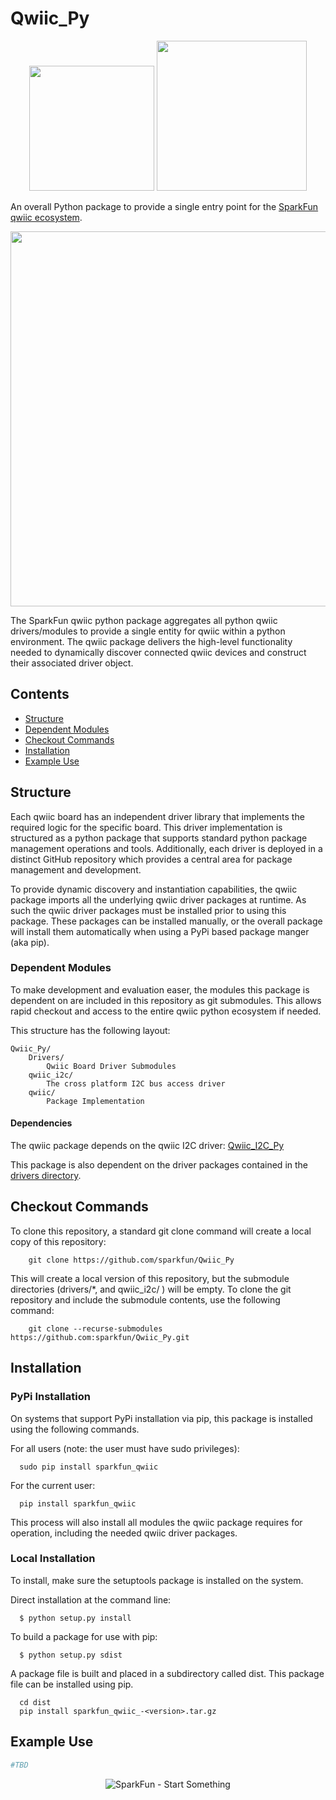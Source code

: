 Qwiic_Py
========

<p align="center" valign="center">
   <img src="https://cdn.sparkfun.com/assets/custom_pages/2/7/2/qwiic-logo-registered.jpg"  width=200>  
   <img src="https://www.python.org/static/community_logos/python-logo-master-v3-TM.png"  width=240>   
</p>

An overall Python package to provide a single entry point for the [SparkFun qwiic ecosystem](https://www.sparkfun.com/qwiic).

<p align="center" valign="center">
   <img src="https://cdn.sparkfun.com/assets/custom_pages/2/7/2/qwiic-products-hooked-up.jpg"  width=600>  
  
</p>

The SparkFun qwiic python package aggregates all python qwiic drivers/modules to provide a single entity for qwiic within a python environment. The qwiic package delivers the high-level functionality needed to dynamically discover connected qwiic devices and construct their associated driver object.

## Contents
* [Structure](#structure)
* [Dependent Modules](#dependent-modules)
* [Checkout Commands](#checkout-commands)
* [Installation](#installation)
* [Example Use](#example-use)

Structure
-------------
Each qwiic board has an independent driver library that implements the required logic for the specific board. This driver implementation is structured as a python package that supports standard python package management operations and tools. Additionally, each driver is deployed in a distinct GitHub repository which provides a central area for package management and development.

To provide dynamic discovery and instantiation capabilities, the qwiic package imports all the underlying qwiic driver packages at runtime. As such the qwiic driver packages must be installed prior to using this package. These packages can be installed manually, or the overall package will install them automatically when using a PyPi based package manger (aka pip).

### Dependent Modules
To make development and evaluation easer, the modules this package is dependent on are included in this repository as git submodules. This allows rapid checkout and access to the entire qwiic python ecosystem if needed. 

This structure has the following layout:
```
Qwiic_Py/
	Drivers/
		Qwiic Board Driver Submodules
	qwiic_i2c/ 
		The cross platform I2C bus access driver 
	qwiic/
		Package Implementation

```

#### Dependencies
The qwiic package depends on the qwiic I2C driver: 
[Qwiic_I2C_Py](https://github.com/sparkfun/Qwiic_I2C_Py)

This package is also dependent on the driver packages contained in the [drivers directory](https://github.com/sparkfun/Qwiic_Py/tree/master/drivers).

Checkout Commands
-----------------
To clone this repository, a standard git clone command will create a local copy of this repository:
```
	git clone https://github.com/sparkfun/Qwiic_Py
```

This will create a local version of this repository, but the submodule directories (drivers/*, and qwiic_i2c/ ) will be empty. To clone the git repository and include the submodule contents, use the following command:
```
	git clone --recurse-submodules https://github.com:sparkfun/Qwiic_Py.git 
```
Installation
-------------
### PyPi Installation
On systems that support PyPi installation via pip, this package is installed using the following commands. 

For all users (note: the user must have sudo privileges):
```
  sudo pip install sparkfun_qwiic
```
For the current user:

```
  pip install sparkfun_qwiic
```

This process will also install all modules the qwiic package requires for operation, including the needed qwiic driver packages.

### Local Installation
To install, make sure the setuptools package is installed on the system.

Direct installation at the command line:
```
  $ python setup.py install
```

To build a package for use with pip:
```
  $ python setup.py sdist
 ```
A package file is built and placed in a subdirectory called dist. This package file can be installed using pip.
```
  cd dist
  pip install sparkfun_qwiic_-<version>.tar.gz
```

Example Use
------------
```python
#TBD
```

<p align="center">
<img src="https://cdn.sparkfun.com/assets/custom_pages/3/3/4/dark-logo-red-flame.png" alt="SparkFun - Start Something">
</p>
